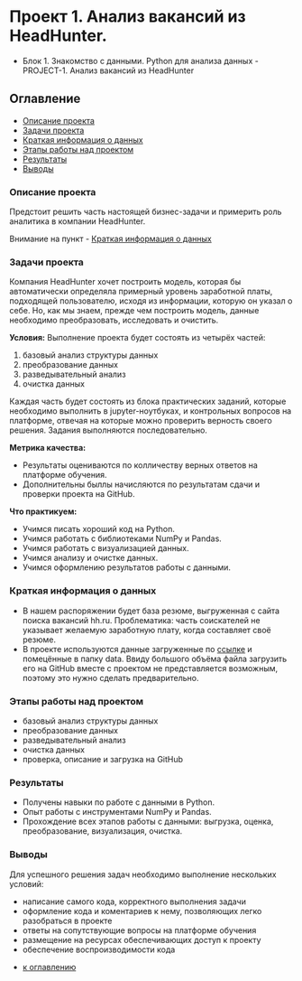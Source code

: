 # Проект 1. Анализ вакансий из HeadHunter. 
* Блок 1. Знакомство с данными. Python для анализа данных - PROJECT-1. Анализ вакансий из HeadHunter 

## Оглавление

* [Описание проекта](https://github.com/abodrij/sf_data_science/tree/main/Project_1/README.md#Описание-проекта)
* [Задачи проекта](https://github.com/abodrij/sf_data_science/tree/main/Project_1/README.md#Задачи-проекта)
* [Краткая информация о данных](https://github.com/abodrij/sf_data_science/tree/main/Project_1/README.md#Краткая-информация-о-данных)
* [Этапы работы над проектом](https://github.com/abodrij/sf_data_science/tree/main/Project_1/README.md#Этапы-работы-над-проектом)
* [Результаты](https://github.com/abodrij/sf_data_science/tree/main/Project_1/README.md#Результаты)
* [Выводы](https://github.com/abodrij/sf_data_science/tree/main/Project_1/README.md#Выводы)

### Описание проекта
Предстоит решить часть настоящей бизнес-задачи и примерить роль аналитика в компании HeadHunter.

Внимание на пункт - [Краткая информация о данных](https://github.com/abodrij/sf_data_science/tree/main/Project_1/README.md#Краткая-информация-о-данных)

### Задачи проекта
 Компания HeadHunter хочет построить модель, которая бы автоматически определяла примерный уровень заработной платы, подходящей пользователю, исходя из информации, которую он указал о себе. Но, как мы знаем, прежде чем построить модель, данные необходимо преобразовать, исследовать и очистить.

**Условия:**
Выполнение проекта будет состоять из четырёх частей:
 1.  базовый анализ структуры данных
 2.  преобразование данных
 3.  разведывательный анализ
 4.  очистка данных

Каждая часть будет состоять из блока практических заданий, которые необходимо выполнить в jupyter-ноутбуках, 
и контрольных вопросов на платформе, отвечая на которые можно проверить верность своего решения. 
Задания выполняются последовательно.

**Метрика качества:**
- Результаты оцениваются по колличеству верных ответов на платформе обучения. 
- Дополнительны быллы начисляются по результатам сдачи и проверки проекта на GitHub.

**Что практикуем:**
- Учимся писать хороший код на Python.
- Учимся работать с библиотеками NumPy и Pandas.
- Учимся работать с визуализацией данных.
- Учимся анализу и очистке данных.
- Учимся оформлению результатов работы с данными.

### Краткая информация о данных
- В нашем распоряжении будет база резюме, выгруженная с сайта поиска вакансий hh.ru.
   Проблематика: часть соискателей не указывает желаемую заработную плату, когда составляет своё резюме.
- В проекте используются данные загруженные по [ссылке](https://drive.google.com/file/d/1Kb78mAWYKcYlellTGhIjPI-bCcKbGuTn/view?usp=sharing<target="_blank>) и помецённые в папку data.
   Ввиду большого объёма файла загрузить его на GitHub вместе с проектом не представляется возможным, поэтому это нужно сделать предварительно.


### Этапы работы над проектом
- базовый анализ структуры данных
- преобразование данных
- разведывательный анализ
- очистка данных
- проверка, описание и загрузка на GitHub


### Результаты
- Получены навыки по работе с данными в Python.
- Опыт работы с инструментами NumPy и Pandas.
- Прохождение всех этапов работы с данными: выгрузка, оценка, преобразование, визуализация, очистка.

### Выводы
Для успешного решения задач необходимо выполнение нескольких условий:
   - написание самого кода, корректного выполнения задачи
   - оформление кода и коментариев к нему, позволяющих легко разобраться в проекте
   - ответы на сопутствующие вопросы на платформе обучения
   - размещение на ресурсах обеспечивающих доступ к проекту
   - обеспечение воспроизводимости кода


* [к оглавлению](https://github.com/abodrij/sf_data_science/tree/main/Project_1/README.md#Оглавление)